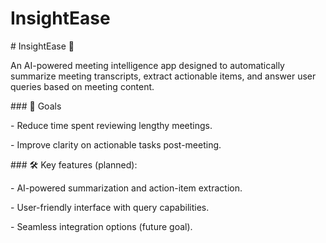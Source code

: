 # InsightEase



\# InsightEase 🚀



An AI-powered meeting intelligence app designed to automatically summarize meeting transcripts, extract actionable items, and answer user queries based on meeting content.



\### 🌟 Goals

\- Reduce time spent reviewing lengthy meetings.

\- Improve clarity on actionable tasks post-meeting.



\### 🛠️ Key features (planned):

\- AI-powered summarization and action-item extraction.

\- User-friendly interface with query capabilities.

\- Seamless integration options (future goal).



